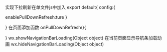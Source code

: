 实现下拉刷新在单文件js中加入
export default{
config:{

enablePullDownRefresh:ture
}


}
在页面添加函数
onPullDownRefresh(){


}
wx.showNavigationBarLoading(Object object)
在当前页面显示导航条加载动画
wx.hideNavigationBarLoading(Object object)
